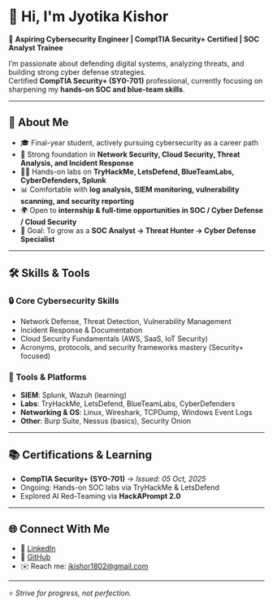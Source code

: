 # 👋 Hi, I'm Jyotika Kishor  

🎯 **Aspiring Cybersecurity Engineer | ComptTIA Security+ Certified | SOC Analyst Trainee**  

I’m passionate about defending digital systems, analyzing threats, and building strong cyber defense strategies.  
Certified **CompTIA Security+ (SY0-701)** professional, currently focusing on sharpening my **hands-on SOC and blue-team skills**.  

---

## 🚀 About Me
- 🎓 Final-year student, actively pursuing cybersecurity as a career path  
- 🔐 Strong foundation in **Network Security, Cloud Security, Threat Analysis, and Incident Response**  
- 🧑‍💻 Hands-on labs on **TryHackMe, LetsDefend, BlueTeamLabs, CyberDefenders, Splunk**  
- 📊 Comfortable with **log analysis, SIEM monitoring, vulnerability scanning, and security reporting**  
- 🌍 Open to **internship & full-time opportunities in SOC / Cyber Defense / Cloud Security**  
- 📌 Goal: To grow as a **SOC Analyst → Threat Hunter → Cyber Defense Specialist**  

---

## 🛠️ Skills & Tools

### 🔒 Core Cybersecurity Skills
- Network Defense, Threat Detection, Vulnerability Management  
- Incident Response & Documentation  
- Cloud Security Fundamentals (AWS, SaaS, IoT Security)  
- Acronyms, protocols, and security frameworks mastery (Security+ focused)

### 🧰 Tools & Platforms
- **SIEM**: Splunk, Wazuh (learning)  
- **Labs**: TryHackMe, LetsDefend, BlueTeamLabs, CyberDefenders  
- **Networking & OS**: Linux, Wireshark, TCPDump, Windows Event Logs  
- **Other**: Burp Suite, Nessus (basics), Security Onion  

---

## 📚 Certifications & Learning
- **CompTIA Security+ (SY0-701)** → *Issued: 05 Oct, 2025*  
- Ongoing: Hands-on SOC labs via TryHackMe & LetsDefend  
- Explored AI Red-Teaming via **HackAPrompt 2.0**  


---

## 🌐 Connect With Me
- 💼 [LinkedIn](https://linkedin.com/in/jyotika-kishor)  
- 🐙 [GitHub](https://github.com/jyotika-dev)  
- ✉️ Reach me: jkishor1802@gmail.com  

---

⭐️ *Strive for progress, not perfection.*  
